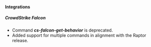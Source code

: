 
#### Integrations

##### CrowdStrike Falcon

- Command ***cs-falcon-get-behavior*** is deprecated.
- Added support for multiple commands in alignment with the Raptor release.
